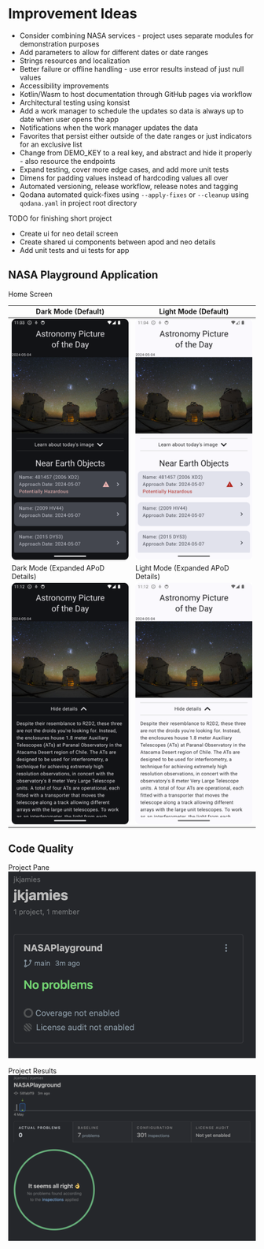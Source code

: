 # Improvement Ideas

- Consider combining NASA services - project uses separate modules for demonstration purposes
- Add parameters to allow for different dates or date ranges
- Strings resources and localization
- Better failure or offline handling - use error results instead of just null values
- Accessibility improvements
- Kotlin/Wasm to host documentation through GitHub pages via workflow
- Architectural testing using konsist
- Add a work manager to schedule the updates so data is always up to date when user opens the app
- Notifications when the work manager updates the data
- Favorites that persist either outside of the date ranges or just indicators for an exclusive list
- Change from DEMO_KEY to a real key, and abstract and hide it properly - also resource the
  endpoints
- Expand testing, cover more edge cases, and add more unit tests
- Dimens for padding values instead of hardcoding values all over
- Automated versioning, release workflow, release notes and tagging
- Qodana automated quick-fixes using `--apply-fixes` or `--cleanup` using `qodana.yaml` in
  project root directory

TODO for finishing short project

- Create ui for neo detail screen
- Create shared ui components between apod and neo details
- Add unit tests and ui tests for app

## NASA Playground Application

Home Screen

| Dark Mode (Default)                                    | Light Mode (Default)                                    |
|--------------------------------------------------------|---------------------------------------------------------|
| ![Home_Screen.png](docs/Home_Screen_Dark.png)          | ![Home_Screen_Light.png](docs/Home_Screen_Light.png)    |
| Dark Mode (Expanded APoD Details)                      | Light Mode (Expanded APoD Details)                      |
| ![Home_Screen.png](docs/Home_Screen_Dark_Expanded.png) | ![Home_Screen.png](docs/Home_Screen_Light_Expanded.png) |

## Code Quality

Project Pane
![Qodana_Project_Pane.png](docs/Qodana_Project_Pane.png)

Project Results
![Qodana_Project_Results.png](docs/Qodana_Project_Results.png)
